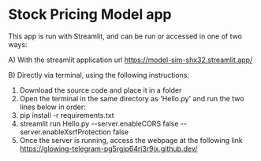 # Stock Pricing Model app

This app is run with Streamlit, and can be run or accessed in one of two ways:

A) With the streamlit application url https://model-sim-shx32.streamlit.app/ 

B) Directly via terminal, using the following instructions:
1) Download the source code and place it in a folder
2) Open the terminal in the same directory as 'Hello.py' and run the two lines below in order:
3) pip install -r requirements.txt
4) streamlit run Hello.py --server.enableCORS false --server.enableXsrfProtection false
5) Once the server is running, access the webpage at the following link https://glowing-telegram-pg5rgjp64rj3r9jx.github.dev/ 
